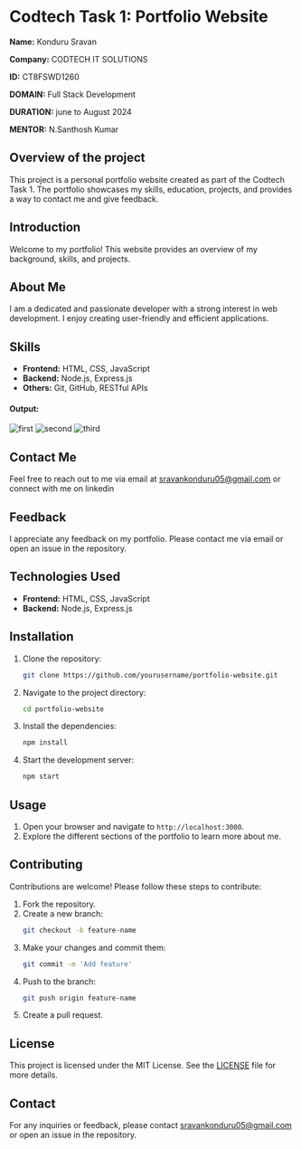 # Codtech Task 1: Portfolio Website

**Name:** Konduru Sravan

**Company:** CODTECH IT SOLUTIONS

**ID:** CT8FSWD1260

**DOMAIN:** Full Stack Development

**DURATION:** june to August 2024

**MENTOR:** N.Santhosh Kumar

## **Overview of the project**
This project is a personal portfolio website created as part of the Codtech Task 1. The portfolio showcases my skills, education, projects, and provides a way to contact me and give feedback.

## **Introduction**
Welcome to my portfolio! This website provides an overview of my background, skills, and projects.

## **About Me**
I am a dedicated and passionate developer with a strong interest in web development. I enjoy creating user-friendly and efficient applications.

## **Skills**
- **Frontend:** HTML, CSS, JavaScript
- **Backend:** Node.js, Express.js
- **Others:** Git, GitHub, RESTful APIs


#### **Output:**
  ![first ](https://github.com/user-attachments/assets/298e596e-7a98-45ce-982b-7ab8b1379e3d)
  ![second](https://github.com/user-attachments/assets/2dd3f65c-76d0-4719-b8cf-e63b6d30110d)
![third](https://github.com/user-attachments/assets/e144cf37-69f2-4afc-936b-02b1bb088886)

## **Contact Me**
Feel free to reach out to me via email at sravankonduru05@gmail.com or connect with me on linkedin

## **Feedback**
I appreciate any feedback on my portfolio. Please contact me via email or open an issue in the repository.

## **Technologies Used**
- **Frontend:** HTML, CSS, JavaScript
- **Backend:** Node.js, Express.js

## **Installation**
1. Clone the repository:
    ```bash
    git clone https://github.com/yourusername/portfolio-website.git
    ```
2. Navigate to the project directory:
    ```bash
    cd portfolio-website
    ```
3. Install the dependencies:
    ```bash
    npm install
    ```
4. Start the development server:
    ```bash
    npm start
    ```

## **Usage**
1. Open your browser and navigate to `http://localhost:3000`.
2. Explore the different sections of the portfolio to learn more about me.

## **Contributing**
Contributions are welcome! Please follow these steps to contribute:
1. Fork the repository.
2. Create a new branch:
    ```bash
    git checkout -b feature-name
    ```
3. Make your changes and commit them:
    ```bash
    git commit -m 'Add feature'
    ```
4. Push to the branch:
    ```bash
    git push origin feature-name
    ```
5. Create a pull request.

## **License**
This project is licensed under the MIT License. See the [LICENSE](LICENSE) file for more details.

## **Contact**
For any inquiries or feedback, please contact sravankonduru05@gmail.com or open an issue in the repository.
